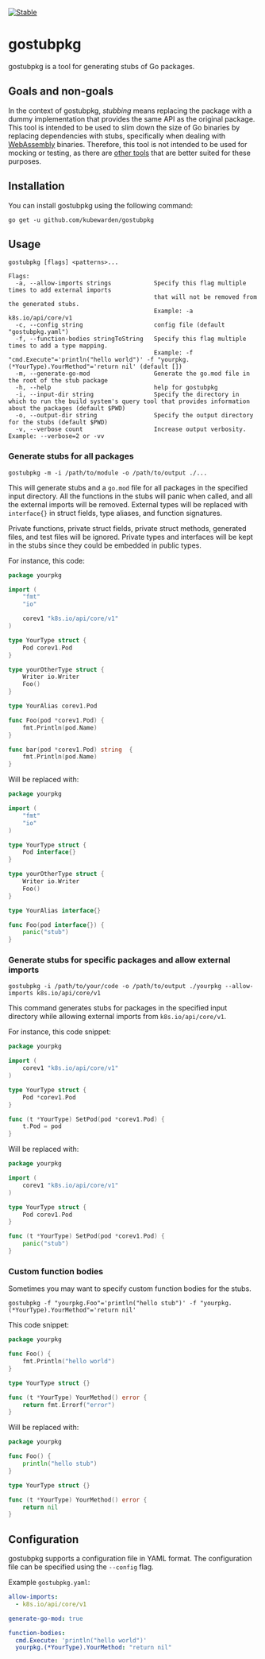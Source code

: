[![Stable](https://img.shields.io/badge/status-stable-brightgreen?style=for-the-badge)](https://github.com/kubewarden/community/blob/main/REPOSITORIES.md#stable)

# gostubpkg

gostubpkg is a tool for generating stubs of Go packages.

## Goals and non-goals

In the context of gostubpkg, _stubbing_ means replacing the package with a dummy implementation that provides the same API as the original package.
This tool is intended to be used to slim down the size of Go binaries by replacing dependencies with stubs,
specifically when dealing with [WebAssembly](https://webassembly.org/) binaries.
Therefore, this tool is not intended to be used for mocking or testing, as there are [other tools](https://github.com/avelino/awesome-go#testing) that are better suited for these purposes.

## Installation

You can install gostubpkg using the following command:

```shell
go get -u github.com/kubewarden/gostubpkg
```

## Usage

```shell
gostubpkg [flags] <patterns>...

Flags:
  -a, --allow-imports strings            Specify this flag multiple times to add external imports
                                         that will not be removed from the generated stubs.
                                         Example: -a k8s.io/api/core/v1
  -c, --config string                    config file (default "gostubpkg.yaml")
  -f, --function-bodies stringToString   Specify this flag multiple times to add a type mapping.
                                         Example: -f "cmd.Execute"='println("hello world")' -f "yourpkg.(*YourType).YourMethod"='return nil' (default [])
  -m, --generate-go-mod                  Generate the go.mod file in the root of the stub package
  -h, --help                             help for gostubpkg
  -i, --input-dir string                 Specify the directory in which to run the build system's query tool that provides information about the packages (default $PWD)
  -o, --output-dir string                Specify the output directory for the stubs (default $PWD)
  -v, --verbose count                    Increase output verbosity. Example: --verbose=2 or -vv
```

### Generate stubs for all packages

```shell
gostubpkg -m -i /path/to/module -o /path/to/output ./...
```

This will generate stubs and a `go.mod` file for all packages in the specified input directory.
All the functions in the stubs will panic when called, and all the external imports will be removed.
External types will be replaced with `interface{}` in struct fields, type aliases, and function signatures.

Private functions, private struct fields, private struct methods, generated files, and test files will be ignored.
Private types and interfaces will be kept in the stubs since they could be embedded in public types.

For instance, this code:

```go
package yourpkg

import (
    "fmt"
    "io"

    corev1 "k8s.io/api/core/v1"
)

type YourType struct {
    Pod corev1.Pod
}

type yourOtherType struct {
    Writer io.Writer
    Foo()
}

type YourAlias corev1.Pod

func Foo(pod *corev1.Pod) {
    fmt.Println(pod.Name)
}

func bar(pod *corev1.Pod) string  {
    fmt.Println(pod.Name)
}
```

Will be replaced with:

```go
package yourpkg

import (
    "fmt"
    "io"
)

type YourType struct {
    Pod interface{}
}

type yourOtherType struct {
    Writer io.Writer
    Foo()
}

type YourAlias interface{}

func Foo(pod interface{}) {
    panic("stub")
}
```

### Generate stubs for specific packages and allow external imports

```shell
gostubpkg -i /path/to/your/code -o /path/to/output ./yourpkg --allow-imports k8s.io/api/core/v1
```

This command generates stubs for packages in the specified input directory while allowing external imports from `k8s.io/api/core/v1`.

For instance, this code snippet:

```go
package yourpkg

import (
    corev1 "k8s.io/api/core/v1"
)

type YourType struct {
    Pod *corev1.Pod
}

func (t *YourType) SetPod(pod *corev1.Pod) {
    t.Pod = pod
}
```

Will be replaced with:

```go
package yourpkg

import (
    corev1 "k8s.io/api/core/v1"
)

type YourType struct {
    Pod corev1.Pod
}

func (t *YourType) SetPod(pod *corev1.Pod) {
    panic("stub")
}
```

### Custom function bodies

Sometimes you may want to specify custom function bodies for the stubs.

```shell
gostubpkg -f "yourpkg.Foo"='println("hello stub")' -f "yourpkg.(*YourType).YourMethod"='return nil'
```

This code snippet:

```go
package yourpkg

func Foo() {
    fmt.Println("hello world")
}

type YourType struct {}

func (t *YourType) YourMethod() error {
    return fmt.Errorf("error")
}
```

Will be replaced with:

```go
package yourpkg

func Foo() {
    println("hello stub")
}

type YourType struct {}

func (t *YourType) YourMethod() error {
    return nil
}
```

## Configuration

gostubpkg supports a configuration file in YAML format.
The configuration file can be specified using the `--config` flag.

Example `gostubpkg.yaml`:

```yaml
allow-imports:
  - k8s.io/api/core/v1

generate-go-mod: true

function-bodies:
  cmd.Execute: 'println("hello world")'
  yourpkg.(*YourType).YourMethod: "return nil"
```
